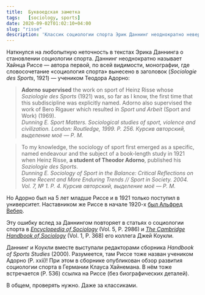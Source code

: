 ```yaml
---
title:	Буквоедская заметка
tags:	[sociology, sports]
date: 2020-09-02T01:02:10+04:00
slug: "risse"
description: 'Классик социологии спорта Эрик Даннинг неоднократно неверно называл Теодора Адорно научным руководителем пионера дисциплины Хайнца Риссе.'
---
```


Наткнулся на любопытную неточность в текстах Эрика Даннинга о
становлении социологии спорта. Даннинг неоднократно называет Хайнца
Риссе — автора первой, по всей видимости, монографии, где
словосочетание «социология спорта» вынесено в заголовок (_Sociologie
des Sports_, 1921) — учеником Теодора Адорно:

> **Adorno supervised** the work on sport of Heinz Risse whose _Soziologie
> des Sports_ (1921) was, so far as I know, the first time that this
> subdiscipline was explicitly named. Adorno also supervised the work
> of Bero Rigauer which resulted in _Sport und Arbeit_ (Sport and
> Work) (1969).  
> _Dunning E. Sport Matters. Sociological studies of sport, violence
> and civilization. London: Routledge, 1999. P. 256. Курсив авторский,
> выделение моё — Р. М._

> To my knowledge, the sociology of sport first emerged as a specific,
> named endeavour and the subject of a book-length study in 1921 when
> Heinz Risse, **a student of Theodor Adorno**, published his
> _Soziologie des Sports_.  
> _Dunning E. Sociology of Sport in the Balance: Critical Reflections
> on Some Recent and More Enduring Trends // Sport in Society. 2004.
> Vol. 7, № 1. P. 4. Курсив авторский, выделение моё — Р. М._

Но Адорно был на 5 лет младше Риссе и в 1921 только поступил в
университет. Наставником же Риссе в начале 1920-х [был Альфред
Вебер](http://www.rheinische-geschichte.lvr.de/Persoenlichkeiten/heinz-risse/DE-2086/lido/57cd205c6941a8.50270161).

Эту ошибку вслед за Даннингом повторяет в статьях о социологии спорта
в [_Encyclopedia of
Sociology_](https://www.hse.ru/data/2010/01/20/1229135498/Gale%20Encyclopedia%20of%20Sociology%20Vol%205.pdf)
(Vol. 5, P. 2986) и [_The Cambridge Handbook of
Sociology_](https://doi.org/10.1017/9781316418376.036)  (Vol. 1,
P. 368) его коллега Джей Коукли.

Даннинг и Коукли вместе выступали редакторами сборника _Handbook of
Sports Studies_ (2000). Разумеется, там Риссе тоже назван учеником
Адорно (P. xxii)! При этом в сборнике опубликован обзор развития
социологии спорта в Германии Клауса Хайнемана. В нём тоже встречается
(P. 536) ссылка на Риссе (без биографических деталей).

В общем, проверять нужно. Даже за классиками.